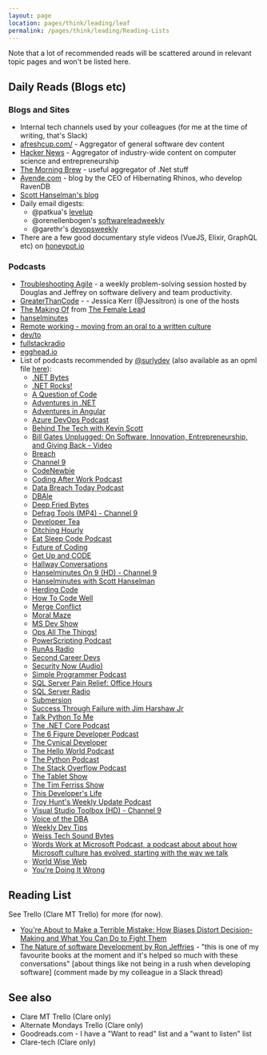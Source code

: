 ```yaml
---
layout: page
location: pages/think/leading/leaf
permalink: /pages/think/leading/Reading-Lists
---
```


Note that a lot of recommended reads will be scattered around in relevant topic pages and won't be listed here.

## Daily Reads (Blogs etc)

### Blogs and Sites

- Internal tech channels used by your colleagues (for me at the time of writing, that's Slack) 
- [afreshcup.com/](https://afreshcup.com/) - Aggregator of general software dev content
- [Hacker News](https://news.ycombinator.com/) - Aggregator of industry-wide content on computer science and entrepreneurship
- [The Morning Brew](http://blog.cwa.me.uk) - useful aggregator of .Net stuff
- [Ayende.com](https://ayende.com/blog/) - blog by the CEO of Hibernating Rhinos, who develop RavenDB
- [Scott Hanselman's blog](https://hanselman.com/blog/)
- Daily email digests:
    - @patkua's [levelup](http://levelup.patkua.com)
    - @orenellenbogen's [softwareleadweekly](https://softwareleadweekly.com)
    - @garethr's [devopsweekly](http://devopsweekly.com)
- There are a few good documentary style videos (VueJS, Elixir, GraphQL etc) on [honeypot.io](https://cult.honeypot.io/originals)

### Podcasts

- [Troubleshooting Agile](https://conversationaltransformation.com/troubleshooting-agile-podcast/) - a weekly problem-solving session hosted by Douglas and Jeffrey on software delivery and team productivity.
- [GreaterThanCode](https://www.greaterthancode.com/) - - Jessica Kerr (@Jessitron) is one of the hosts
- [The Making Of](https://www.thefemalelead.com/podcast-1) from [The Female Lead](https://www.thefemalelead.com/) 
- [hanselminutes](https://www.hanselminutes.com/)
- [Remote working - moving from an oral to a written culture](https://www.cherryleaf.com/2020/05/podcast-88-will-myddelton-on-moving-from-an-oral-to-a-written-culture/?utm_source=rss&utm_medium=rss&utm_campaign=podcast-88-will-myddelton-on-moving-from-an-oral-to-a-written-culture)
- [dev/to](https://dev.to/pod)
- [fullstackradio](https://fullstackradio.com)
- [egghead.io](https://egghead.io/podcasts)
- List of podcasts recommended by [@surlydev](https://twitter.com/surlydev) (also available as an opml file [here](/resources/recommended_podcasts.opml)):
	- [.NET Bytes](https://www.dotnetbytes.fm/rss.xml)
	- [.NET Rocks!](http://feeds.feedburner.com/netRocksFullMp3Downloads)
	- [A Question of Code](https://feeds.transistor.fm/a-question-of-code)
	- [Adventures in .NET](https://feeds.feedwrench.com/AdventuresInDotNet.rss)
	- [Adventures in Angular](http://feeds.feedwrench.com/AdventuresInAngular.rss)
	- [Azure DevOps Podcast](http://azuredevopspodcast.clear-measure.com/rss)
	- [Behind The Tech with Kevin Scott](http://behindthetech.mpsn.libsynpro.com/rss)
	- [Bill Gates Unplugged: On Software, Innovation, Entrepreneurship, and Giving Back - Video](https://deimos.apple.com/WebObjects/Core.woa/GetRSS/washington-public-dz.7171378026.07171378028?U=http%3A%2F%2Fwww.uwtv.org%2Fpodcasts%2Fdynamic_uwitunes.aspx%3Ffid%3D5204%26type%3D2)
	- [Breach](https://www.omnycontent.com/d/playlist/aaea4e69-af51-495e-afc9-a9760146922b/2e15f508-8c30-4175-a9de-aac50171d7b2/6f7e8fd1-2b47-45fc-9459-aac50171d7bc/podcast.rss)
	- [Channel 9](https://channel9.msdn.com/Feeds/RSS/mp3)
	- [CodeNewbie](http://feeds.podtrac.com/q8s8ba9YtM6r)
	- [Coding After Work Podcast](https://codingafterwork.libsyn.com/rss)
	- [Data Breach Today Podcast](http://www.databreachtoday.com/itunes_rss_podcasts.php)
	- [DBAle](https://redgate.libsyn.com/rss)
	- [Deep Fried Bytes](http://feeds.feedburner.com/deepfriedbytes)
	- [Defrag Tools (MP4) - Channel 9](https://channel9.msdn.com/Shows/Defrag-Tools/feed/mp4)
	- [Developer Tea](https://feeds.simplecast.com/dLRotFGk)
	- [Ditching Hourly](https://feeds.transistor.fm/ditching-hourly)
	- [Eat Sleep Code Podcast](http://feeds.feedburner.com/esc-podcast)
	- [Future of Coding](https://www.omnycontent.com/d/playlist/c4157e60-c7f8-470d-b13f-a7b30040df73/564f493f-af32-4c48-862f-a7b300e4df49/ac317852-8807-44b8-8eff-a7b300e4df52/podcast.rss)
	- [Get Up and CODE](https://getupandcode1.libsyn.com/rss)
	- [Hallway Conversations](http://feeds.feedburner.com/HallwayConversationsPodcastEpisodes)
	- [Hanselminutes On 9 (HD) - Channel 9](http://s.ch9.ms/Shows/HanselminutesOn9/feed/mp4high)
	- [Hanselminutes with Scott Hanselman](https://feeds.simplecast.com/gvtxUiIf)
	- [Herding Code](http://feeds.feedburner.com/herdingcode)
	- [How To Code Well](https://anchor.fm/s/2d0cded8/podcast/rss)
	- [Merge Conflict](https://feeds.fireside.fm/mergeconflict/rss)
	- [Moral Maze](https://podcasts.files.bbci.co.uk/b006qk11.rss)
	- [MS Dev Show](https://msdevshow.libsyn.com/rss)
	- [Ops All The Things!](http://opsallthethings.s3-website-us-east-1.amazonaws.com/podcast.xml)
	- [PowerScripting Podcast](https://powerscripting.libsyn.com/rss)
	- [RunAs Radio](http://feeds.feedburner.com/RunasRadio)
	- [Second Career Devs](http://feeds.soundcloud.com/users/soundcloud:users:332558027/sounds.rss)
	- [Security Now (Audio)](https://feeds.twit.tv/sn.xml)
	- [Simple Programmer Podcast](https://simpleprogrammer.libsyn.com/rss)
	- [SQL Server Pain Relief: Office Hours](http://brentozarunlimited.libsyn.com/rss)
	- [SQL Server Radio](http://madeirasqlserverradio.libsyn.com/rss)
	- [Submersion](http://feeds.soundcloud.com/users/soundcloud:users:405505446/sounds.rss)
	- [Success Through Failure with Jim Harshaw Jr](https://jimharshaw.libsyn.com/rss)
	- [Talk Python To Me](https://talkpython.fm/episodes/rss)
	- [The .NET Core Podcast](https://thedotnetcorepodcast.libsyn.com/rss)
	- [The 6 Figure Developer Podcast](http://6figuredev.com/feed/podcast)
	- [The Cynical Developer](https://cynicaldeveloper.libsyn.com/rss)
	- [The Hello World Podcast](https://hwpod.libsyn.com/rss)
	- [The Python Podcast](https://www.podcastinit.com/feed/mp3/)
	- [The Stack Overflow Podcast](https://stackoverflow.blog/podcasts/?feed=podcast)
	- [The Tablet Show](http://www.pwop.com/feed.aspx?show=thetabletshow)
	- [The Tim Ferriss Show](https://rss.art19.com/tim-ferriss-show)
	- [This Developer's Life](http://feeds.feedburner.com/ThisDevelopersLife)
	- [Troy Hunt's Weekly Update Podcast](https://www.omnycontent.com/d/playlist/1439345f-6152-486d-a9c2-a6bf0067f2b7/3ba9af7f-3bfb-48fd-aae7-a6bf00689c10/fde26e49-9fb8-457d-8f16-a6bf00696676/podcast.rss)
	- [Visual Studio Toolbox (HD) - Channel 9](https://origin.ch9.ms/Shows/Visual-Studio-Toolbox/feed/mp4high)
	- [Voice of the DBA](http://voiceofthedba.wordpress.com/feed/)
	- [Weekly Dev Tips](https://feeds.simplecast.com/W8bGHhCA)
	- [Weiss Tech Sound Bytes](http://feeds.soundcloud.com/users/soundcloud:users:48468118/sounds.rss)
	- [Words Work at Microsoft Podcast, a podcast about about how Microsoft culture has evolved, starting with the way we talk](http://feeds.soundcloud.com/users/soundcloud:users:344287550/sounds.rss)
	- [World Wise Web](https://podcasts.files.bbci.co.uk/w13xttzz.rss)
	- [You're Doing It Wrong](https://podcasts.files.bbci.co.uk/b09v3gwk.rss)


## Reading List

See Trello (Clare MT Trello) for more (for now).

- [You're About to Make a Terrible Mistake: How Biases Distort Decision-Making and What You Can Do to Fight Them](https://www.amazon.com/Youre-About-Make-Terrible-Mistake/dp/0316494984)
- [The Nature of software Development by Ron Jeffries](https://pragprog.com/titles/rjnsd/the-nature-of-software-development/) - "this is one of my favourite books at the moment and it's helped so much with these conversations" [about things like not being in a rush when developing software] (comment made by my colleague in a Slack thread)

## See also

- Clare MT Trello (Clare only)
- Alternate Mondays Trello (Clare only)
- Goodreads.com - I have a "Want to read" list and a "want to listen" list
- Clare-tech (Clare only)